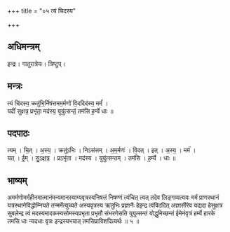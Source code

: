+++
title = "०५ त्यं चिदस्य"

+++
## अधिमन्त्रम्
इन्द्रः। गातुरात्रेयः। त्रिष्टुप्।

## मन्त्रः
त्यं चि॑दस्य॒ क्रतु॑भि॒र्निष॑त्तमम॒र्मणो॑ वि॒ददिद॑स्य॒ मर्म॑ ।  
यदीं॑ सुक्षत्र॒ प्रभृ॑ता॒ मद॑स्य॒ युयु॑त्सन्तं॒ तम॑सि ह॒र्म्ये धाः ॥

## पदपाठः
त्यम् । चि॒त् । अ॒स्य॒ । क्रतु॑ऽभिः । निऽस॑त्तम् । अ॒म॒र्मणः॑ । वि॒दत् । इत् । अ॒स्य॒ । मर्म॑ ।  
यत् । ई॒म् । सु॒ऽक्ष॒त्र॒ । प्रऽभृ॑ता । मद॑स्य । युयु॑त्सन्तम् । तम॑सि । ह॒र्म्ये । धाः ॥

## भाष्यम्
अमर्मणोमर्महीनमात्मानंमन्यमानस्याम्यवृत्रस्यनिषत्तं निषण्णं त्यंचित् त्यत् तदेव लिङ्गव्यत्ययः मर्म प्राणस्थानं यत्रस्थानेविद्धोम्नियते तन्मर्मेत्युच्यते अस्यवृत्रस्य ऋतुभिः प्रज्ञानैः हेइन्द्र त्वंविददित् अज्ञासीरेव यद्यदा हेसुक्षत्र सुबलेन्द्र त्वं मदस्यमादकस्यसोमस्यप्रभृता प्रभृतौ संभरणेसति युयुत्सन्तं योद्धुमिच्छन्तं ईमेनंवृत्रं हर्म्ये हारके तमसि धाः न्यदधाः वृत्रः इन्द्रस्यभयात् तमसिप्राविशदित्यर्थः ॥ ५ ॥